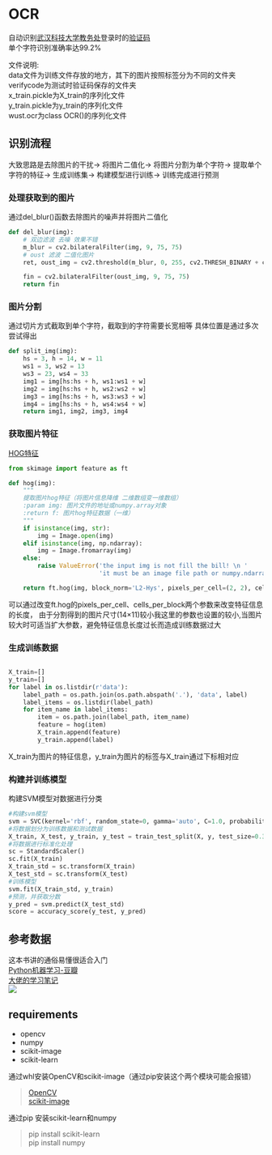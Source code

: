 # OCR
自动识别[武汉科技大学教务处](http://jwxt.wust.edu.cn/whkjdx/)登录时的[验证码](http://jwxt.wust.edu.cn/whkjdx/verifycode.servlet?0.12337475696465894)  
单个字符识别准确率达99.2%


文件说明:  
data文件为训练文件存放的地方，其下的图片按照标签分为不同的文件夹  
verifycode为测试时验证码保存的文件夹  
x_train.pickle为X_train的序列化文件  
y_train.pickle为y_train的序列化文件  
wust.ocr为class OCR()的序列化文件  


## 识别流程
大致思路是去除图片的干扰→ 将图片二值化→ 将图片分割为单个字符→ 提取单个字符的特征→ 生成训练集→ 构建模型进行训练→ 训练完成进行预测

### 处理获取到的图片
通过del_blur()函数去除图片的噪声并将图片二值化
```python
def del_blur(img):
	# 双边滤波 去噪 效果不错
	m_blur = cv2.bilateralFilter(img, 9, 75, 75)
	# oust 滤波 二值化图片
	ret, oust_img = cv2.threshold(m_blur, 0, 255, cv2.THRESH_BINARY + cv2.THRESH_OTSU)

	fin = cv2.bilateralFilter(oust_img, 9, 75, 75)
	return fin

```
### 图片分割
通过切片方式截取到单个字符，截取到的字符需要长宽相等
具体位置是通过多次尝试得出
```python
def split_img(img):
	hs = 3, h = 14, w = 11
	ws1 = 3, ws2 = 13
	ws3 = 23, ws4 = 33
	img1 = img[hs:hs + h, ws1:ws1 + w]
	img2 = img[hs:hs + h, ws2:ws2 + w]
	img3 = img[hs:hs + h, ws3:ws3 + w]
	img4 = img[hs:hs + h, ws4:ws4 + w]
	return img1, img2, img3, img4

```

### 获取图片特征
[HOG特征](https://www.jianshu.com/p/d3f93c360226)  

```python
from skimage import feature as ft

def hog(img):
	"""
	提取图片hog特征（将图片信息降维 二维数组变一维数组）
	:param img: 图片文件的地址或numpy.array对象
	:return f: 图片hog特征数据（一维）
	"""
	if isinstance(img, str):
		img = Image.open(img)
	elif isinstance(img, np.ndarray):
		img = Image.fromarray(img)
	else:
		raise ValueError('the input img is not fill the bill! \n '
						 'it must be an image file path or numpy.ndarray')

	return ft.hog(img, block_norm='L2-Hys', pixels_per_cell=(2, 2), cells_per_block=(2, 2))

```
可以通过改变ft.hog的pixels_per_cell、cells_per_block两个参数来改变特征信息的长度，
由于分割得到的图片尺寸(14×11)较小我这里的参数也设置的较小,当图片较大时可适当扩大参数，避免特征信息长度过长而造成训练数据过大

### 生成训练数据

```python

X_train=[]
y_train=[]
for label in os.listdir(r'data'):
	label_path = os.path.join(os.path.abspath('.'), 'data', label)
	label_items = os.listdir(label_path)
	for item_name in label_items:
		item = os.path.join(label_path, item_name)
		feature = hog(item)
		X_train.append(feature)
		y_train.append(label)

```
X_train为图片的特征信息，y_train为图片的标签与X_train通过下标相对应

### 构建并训练模型
构建SVM模型对数据进行分类
```python
#构建svm模型
svm = SVC(kernel='rbf', random_state=0, gamma='auto', C=1.0, probability=True)
#将数据划分为训练数据和测试数据
X_train, X_test, y_train, y_test = train_test_split(X, y, test_size=0.3,random_state=0)
#将数据进行标准化处理
sc = StandardScaler()
sc.fit(X_train)
X_train_std = sc.transform(X_train)
X_test_std = sc.transform(X_test)
#训练模型
svm.fit(X_train_std, y_train)
#预测，并获取分数
y_pred = svm.predict(X_test_std)
score = accuracy_score(y_test, y_pred)
```

## 参考数据
这本书讲的通俗易懂很适合入门  
[Python机器学习-豆瓣](https://book.douban.com/subject/27000110/)  
[大佬的学习笔记](https://ljalphabeta.gitbooks.io/python-/content/)  
![](https://img1.doubanio.com/lpic/s29407827.jpg)

## requirements
* opencv
* numpy
* scikit-image
* scikit-learn

通过whl安装OpenCV和scikit-image（通过pip安装这个两个模块可能会报错）
> [OpenCV](https://www.lfd.uci.edu/~gohlke/pythonlibs/#opencv)  
> [scikit-image](http://www.lfd.uci.edu/~gohlke/pythonlibs/#scikit-image)

通过pip 安装scikit-learn和numpy
> pip install scikit-learn  
> pip install numpy












